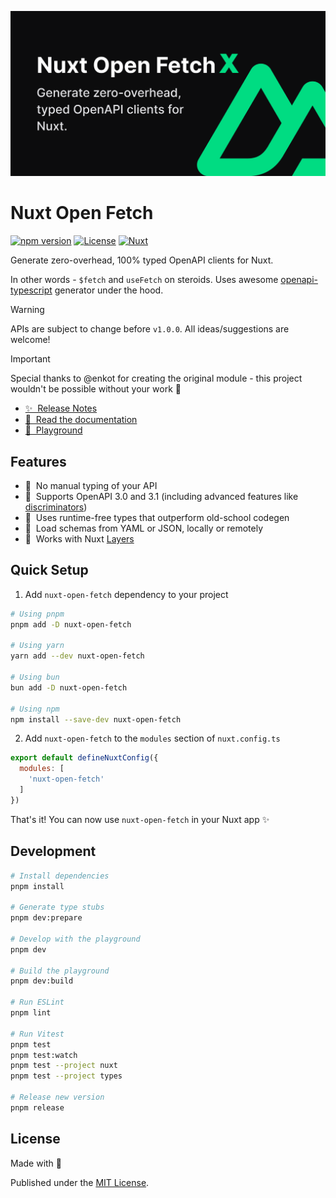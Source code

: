 <!--
Get your module up and running quickly.

Find and replace all on all files (CMD+SHIFT+F):
- Name: My Module
- Package name: my-module
- Description: My new Nuxt module
-->
[![Nuxt Open Fetch](./docs/public/cover.png)](https://nuxt-open-fetch.norbiros.dev/)

# Nuxt Open Fetch

[![npm version][npm-version-src]][npm-version-href]
[![License][license-src]][license-href]
[![Nuxt][nuxt-src]][nuxt-href]

Generate zero-overhead, 100% typed OpenAPI clients for Nuxt.

In other words - `$fetch` and `useFetch` on steroids. Uses awesome [openapi-typescript](https://github.com/drwpow/openapi-typescript) generator under the hood.

> [!WARNING]
> APIs are subject to change before `v1.0.0`.
> All ideas/suggestions are welcome!

> [!IMPORTANT]
> Special thanks to @enkot for creating the original module - this project wouldn't be possible without your work 🎉

- [✨ &nbsp;Release Notes](/CHANGELOG.md)
- [📖 &nbsp;Read the documentation](https://nuxt-open-fetch.norbiros.dev/)
- [👾 &nbsp;Playground](https://stackblitz.com/github/Norbiros/nuxt-open-fetch/tree/main/playground?file=app.vue)

## Features

<!-- Highlight some of the features your module provide here -->
- 🍹 &nbsp;No manual typing of your API
- 🍋 &nbsp;Supports OpenAPI 3.0 and 3.1 (including advanced features like [discriminators](https://spec.openapis.org/oas/v3.1.0#discriminator-object))
- 🌲 &nbsp;Uses runtime-free types that outperform old-school codegen
- 📡 &nbsp;Load schemas from YAML or JSON, locally or remotely
- 🥞 &nbsp;Works with Nuxt [Layers](https://nuxt.com/docs/getting-started/layers)

## Quick Setup

1. Add `nuxt-open-fetch` dependency to your project

```bash
# Using pnpm
pnpm add -D nuxt-open-fetch

# Using yarn
yarn add --dev nuxt-open-fetch

# Using bun
bun add -D nuxt-open-fetch

# Using npm
npm install --save-dev nuxt-open-fetch
```

2. Add `nuxt-open-fetch` to the `modules` section of `nuxt.config.ts`

```js
export default defineNuxtConfig({
  modules: [
    'nuxt-open-fetch'
  ]
})
```

That's it! You can now use `nuxt-open-fetch` in your Nuxt app ✨

## Development

```bash
# Install dependencies
pnpm install

# Generate type stubs
pnpm dev:prepare

# Develop with the playground
pnpm dev

# Build the playground
pnpm dev:build

# Run ESLint
pnpm lint

# Run Vitest
pnpm test
pnpm test:watch
pnpm test --project nuxt
pnpm test --project types

# Release new version
pnpm release
```

## License

Made with 💚

Published under the [MIT License](./LICENCE).

<!-- Badges -->
[npm-version-src]: https://img.shields.io/npm/v/nuxt-open-fetch/latest.svg?style=flat&colorA=18181B&colorB=28CF8D
[npm-version-href]: https://npmjs.com/package/nuxt-open-fetch

[license-src]: https://img.shields.io/npm/l/nuxt-open-fetch.svg?style=flat&colorA=18181B&colorB=28CF8D
[license-href]: https://npmjs.com/package/nuxt-open-fetch

[nuxt-src]: https://img.shields.io/badge/Nuxt-18181B?logo=nuxt.js
[nuxt-href]: https://nuxt.com

